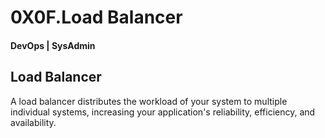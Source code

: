 # 0X0F.Load Balancer
#### DevOps | SysAdmin

## Load Balancer
A load balancer distributes the workload of your system to multiple 
individual systems, increasing your application's reliability, 
efficiency, and availability.
